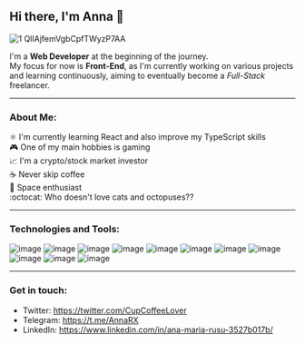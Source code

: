 ## Hi there, I'm Anna 👋

![1 QlIAjfemVgbCpfTWyzP7AA](https://user-images.githubusercontent.com/68968068/144143679-414b237a-551c-4ff4-873e-84898bdef7a8.png)


I'm a **Web Developer** at the beginning of the journey.<br>
My focus for now is **Front-End**, as I'm currently working on various projects and learning continuously, aiming to eventually become a *Full-Stack* freelancer.

<hr>

### About Me:
⚛️ I'm currently learning React and also improve my TypeScript skills <br>
🎮 One of my main hobbies is gaming <br>
📈 I'm a crypto/stock market investor <br>
☕ Never skip coffee <br>
🌌 Space enthusiast <br>
:octocat: Who doesn't love cats and octopuses?? <br>

<hr>

### Technologies and Tools:
![image](https://cdn.iconscout.com/icon/free/png-64/javascript-24-1174950.png)
![image](https://cdn.iconscout.com/icon/free/png-64/typescript-3629120-3030260.png)
![image](https://cdn.iconscout.com/icon/free/png-64/html5-41-1175209.png)
![image](https://cdn.iconscout.com/icon/free/png-64/css3-10-1175238.png)
![image](https://cdn.iconscout.com/icon/free/png-64/sass-226054.png)
![image](https://cdn.iconscout.com/icon/free/png-64/react-4-1175110.png)
![image](https://cdn.iconscout.com/icon/free/png-64/php-2752101-2284918.png)
![image](https://cdn.iconscout.com/icon/free/png-64/figma-3521426-2944870.png)
![image](https://cdn.iconscout.com/icon/free/png-64/gitlab-10-1175217.png)
![image](https://cdn.iconscout.com/icon/free/png-64/visual-studio-code-1868941-1583105.png)
![image](https://cdn.iconscout.com/icon/free/png-64/webstorm-3521803-2945220.png)

<hr>

### Get in touch: 
- Twitter: https://twitter.com/CupCoffeeLover <br>
- Telegram: https://t.me/AnnaRX <br>
- LinkedIn: https://www.linkedin.com/in/ana-maria-rusu-3527b017b/
